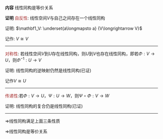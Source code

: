 **内容**
线性同构是等价关系

**证明**
<font color=brown>自反性</font>: 线性空间$V$与自己之间存在一个线性同构

证明: $\mathbf1_V: \underset{a\longmapsto a}
{V\longrightarrow V}$

记作: $V\cong V$

---

<font color=brown>对称性</font>: 若线性空间$V$到$U$存在线性同构，则$U$到$V$也存在线性同构，即若$\Phi: V\longrightarrow U$，则$\Phi^{-1}: U\longrightarrow V$

证明: 线性同构的逆映射仍然是线性同构(已证)

记作$V\cong U$

---

<font color=brown>传递性</font>:若$\Phi: V\rightarrow U$，$\Psi: U\rightarrow W$，则$\Psi\circ\Phi: V\rightarrow W$

证明: 线性同构的复合仍是线性同构(已证)

---

$\Rightarrow$线性同构满足上面三条性质

$\Rightarrow$线性同构是等价关系
